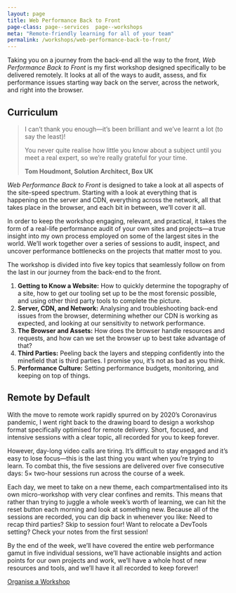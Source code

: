 ```yaml
---
layout: page
title: Web Performance Back to Front
page-class: page--services  page--workshops
meta: "Remote-friendly learning for all of your team"
permalink: /workshops/web-performance-back-to-front/
---
```


Taking you on a journey from the back-end all the way to the front, <cite>Web
Performance Back to Front</cite> is my first workshop designed specifically to
be delivered remotely. It looks at all of the ways to audit, assess, and fix
performance issues starting way back on the server, across the network, and
right into the browser.

## Curriculum

<blockquote class="pull-quote  pull-quote--context-alt" id="quote:tom-houdmont">
  <p>I can’t thank you enough—it’s been brilliant and we’ve learnt a lot (to say the least)!</p>
  <p>You never quite realise how little you know about a subject until you meet a real expert, so we’re really grateful for your time.</p>
  <b class="source pull-quote__source">Tom Houdmont, Solution Architect, Box UK</b>
</blockquote>

<cite>Web Performance Back to Front</cite> is designed to take a look at all
aspects of the site-speed spectrum. Starting with a look at everything that is
happening on the server and CDN, everything across the network, all that takes
place in the browser, and each bit in between, we’ll cover it all.

In order to keep the workshop engaging, relevant, and practical, it takes the
form of a real-life performance audit of your own sites and projects—a true
insight into my own process employed on some of the largest sites in the world.
We’ll work together over a series of sessions to audit, inspect, and uncover
performance bottlenecks on the projects that matter most to you.

The workshop is divided into five key topics that seamlessly follow on from the
last in our journey from the back-end to the front.

1. **Getting to Know a Website:** How to quickly determine the topography of
   a site, how to get our tooling set up to be the most forensic possible, and
   using other third party tools to complete the picture.
2. **Server, CDN, and Network:** Analysing and troubleshooting back-end issues
   from the browser, determining whether our CDN is working as expected, and
   looking at our sensitivity to network performance.
3. **The Browser and Assets:** How does the browser handle resources and
   requests, and how can we set the browser up to best take advantage of that?
4. **Third Parties:** Peeling back the layers and stepping confidently into the
   minefield that is third parties. I promise you, it’s not as bad as you think.
5. **Performance Culture:** Setting performance budgets, monitoring, and keeping
   on top of things.

## Remote by Default

With the move to remote work rapidly spurred on by 2020’s Coronavirus pandemic,
I went right back to the drawing board to design a workshop format specifically
optimised for remote delivery. Short, focused, and intensive sessions with
a clear topic, all recorded for you to keep forever.

However, day-long video calls are tiring. It’s difficult to stay engaged and
it’s easy to lose focus—this is the last thing you want when you’re trying to
learn. To combat this, the five sessions are delivered over five consecutive
days: 5× two-hour sessions run across the course of a week.

Each day, we meet to take on a new theme, each compartmentalised into its own
micro-workshop with very clear confines and remits. This means that rather than
trying to juggle a whole week’s worth of learning, we can hit the reset button
each morning and look at something new. Because all of the sessions are
recorded, you can dip back in whenever you like: Need to recap third parties?
Skip to session four! Want to relocate a DevTools setting? Check your notes from
the first session!

By the end of the week, we’ll have covered the entire web performance gamut in
five individual sessions, we’ll have actionable insights and action points for
our own projects and work, we’ll have a whole host of new resources and tools,
and we’ll have it all recorded to keep forever!

<a href="/contact/" class="btn  btn--full">Organise a Workshop</a>
